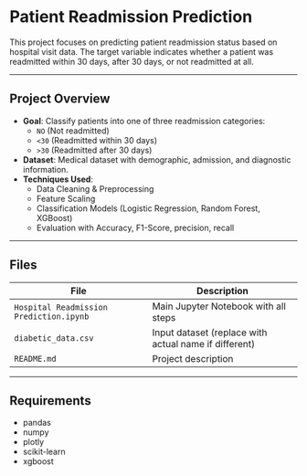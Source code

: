 # Patient Readmission Prediction

This project focuses on predicting patient readmission status based on hospital visit data. The target variable indicates whether a patient was readmitted within 30 days, after 30 days, or not readmitted at all.

---

## Project Overview

- **Goal**: Classify patients into one of three readmission categories:
  - `NO` (Not readmitted)
  - `<30` (Readmitted within 30 days)
  - `>30` (Readmitted after 30 days)
- **Dataset**: Medical dataset with demographic, admission, and diagnostic information.
- **Techniques Used**:
  - Data Cleaning & Preprocessing
  - Feature Scaling
  - Classification Models (Logistic Regression, Random Forest, XGBoost)
  - Evaluation with Accuracy, F1-Score, precision, recall

---

##  Files

| File | Description |
|------|-------------|
| `Hospital Readmission Prediction.ipynb` | Main Jupyter Notebook with all steps |
| `diabetic_data.csv` | Input dataset (replace with actual name if different) |
| `README.md` | Project description |

---

## Requirements

- pandas
- numpy
- plotly
- scikit-learn
- xgboost
